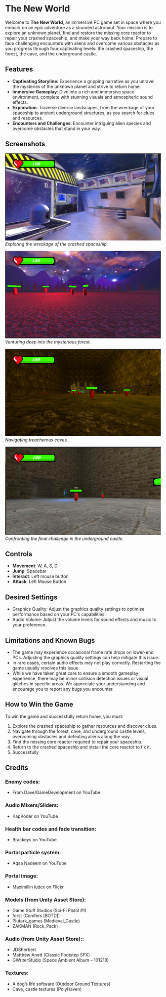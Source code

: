 # The New World

Welcome to **The New World**, an immersive PC game set in space where you embark on an epic adventure as a stranded astronaut. Your mission is to explore an unknown planet, find and restore the missing core reactor to repair your crashed spaceship, and make your way back home. Prepare to face challenging encounters with aliens and overcome various obstacles as you progress through four captivating levels: the crashed spaceship, the forest, the cave, and the underground castle.

## Features

- **Captivating Storyline**: Experience a gripping narrative as you unravel the mysteries of the unknown planet and strive to return home.
- **Immersive Gameplay**: Dive into a rich and immersive space environment, complete with stunning visuals and atmospheric sound effects.
- **Exploration**: Traverse diverse landscapes, from the wreckage of your spaceship to ancient underground structures, as you search for clues and resources.
- **Encounters and Challenges**: Encounter intriguing alien species and overcome obstacles that stand in your way.

## Screenshots

![Screenshot 1](I3E_Screenshots/Screenshot1.png)
_Exploring the wreckage of the crashed spaceship._

![Screenshot 2](I3E_Screenshots/Screenshot2.png)
_Venturing deep into the mysterious forest._

![Screenshot 3](I3E_Screenshots/Screenshot3.png)
_Navigating treacherous caves._

![Screenshot 4](I3E_Screenshots/Screenshot4.png)
_Confronting the final challenge in the underground castle._

## Controls

- **Movement**: W, A, S, D
- **Jump**: Spacebar
- **Interact**: Left mouse button
- **Attack**: Left Mouse Button


## Desired Settings

- Graphics Quality: Adjust the graphics quality settings to optimize performance based on your PC's capabilities.
- Audio Volume: Adjust the volume levels for sound effects and music to your preference.

## Limitations and Known Bugs

- The game may experience occasional frame rate drops on lower-end PCs. Adjusting the graphics quality settings can help mitigate this issue.
- In rare cases, certain audio effects may not play correctly. Restarting the game usually resolves this issue.
- While we have taken great care to ensure a smooth gameplay experience, there may be minor collision detection issues or visual glitches in specific areas. We appreciate your understanding and encourage you to report any bugs you encounter.

## How to Win the Game

To win the game and successfully return home, you must:

1. Explore the crashed spaceship to gather resources and discover clues.
2. Navigate through the forest, cave, and underground castle levels, overcoming obstacles and defeating aliens along the way.
3. Find the missing core reactor required to repair your spaceship.
4. Return to the crashed spaceship and install the core reactor to fix it.
5. Successfully

## Credits

### Enemy codes:
- From Dave/GameDevelopment on YouTube
### Audio Mixers/Sliders:
- KapKoder on YouTube
### Health bar codes and fade transition: 
- Brackeys on YouTube
### Portal particle system:
- Aqsa Nadeem on YouTube
### Portal image:
- Maximillin ludex on Flickr

### Models (from Unity Asset Store):
- Game Stuff Studios (Sci-Fi Pistol #1)
- forst (Conifers [BOTD])
- Plutark_games (Medieval_Castle)
- ZAKMAN (Rock_Pack)

### Audio (from Unity Asset Store)::
- JDSherbert
- Matthew Anett (Classic Footstep SFX)
- GWriterStudio (Space Ambient Album – 101218)

### Textures:
- A dog’s life software (Outdoor Ground Textures)
- Cave, castle textures (PolyHaven)

